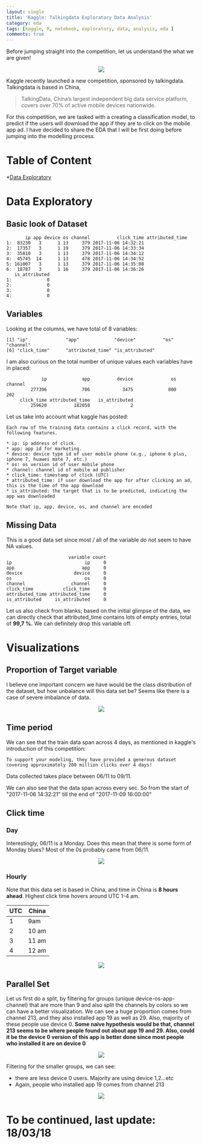 ```yaml
---
layout: single
title: 'Kaggle: Talkingdata Exploratory Data Analysis'
category: eda
tags: [kaggle, R, notebook, exploratory, data, analysis, eda ]
comments: true
---
```


Before jumping straight into the competition, let us understand the what we are given!

<script src="https://cdn.mathjax.org/mathjax/latest/MathJax.js?config=TeX-AMS-MML_HTMLorMML" type="text/javascript"></script>


<center><img src="https://kaggle2.blob.core.windows.net/competitions/kaggle/5340/logos/front_page.png"></center>


Kaggle recently launched a new competition, sponsored by talkingdata. Talkingdata is based in China, 

> TalkingData, China’s largest independent big data service platform, covers over 70% of active mobile devices nationwide.

For this competition, we are tasked with a creating a classification model, to predict if the users will download the app if they are to click on the mobile app ad. I have decided to share the EDA that I will be first doing before jumping into the modelling process. 

# Table of Content 

*[Data Exploratory](#data-exploratory)


# Data Exploratory 

## Basic look of Dataset 

```text
       ip app device os channel          click_time attributed_time
1:  83230   3      1 13     379 2017-11-06 14:32:21                
2:  17357   3      1 19     379 2017-11-06 14:33:34                
3:  35810   3      1 13     379 2017-11-06 14:34:12                
4:  45745  14      1 13     478 2017-11-06 14:34:52                
5: 161007   3      1 13     379 2017-11-06 14:35:08                
6:  18787   3      1 16     379 2017-11-06 14:36:26                
   is_attributed
1:             0
2:             0
3:             0
4:             0
```

## Variables

Looking at the columns, we have total of 8 variables: 

```text
[1] "ip"              "app"             "device"          "os"              "channel"        
[6] "click_time"      "attributed_time" "is_attributed"  
```

I am also curious on the total number of unique values each variables have in placed: 

```text
             ip             app          device              os         channel 
         277396             706            3475             800             202 
     click_time attributed_time   is_attributed 
         259620          182058               2 
```
             
Let us take into account what kaggle has posted:  


```text 
Each row of the training data contains a click record, with the following features.

* ip: ip address of click.
* app: app id for marketing.
* device: device type id of user mobile phone (e.g., iphone 6 plus, iphone 7, huawei mate 7, etc.)
* os: os version id of user mobile phone
* channel: channel id of mobile ad publisher
* click_time: timestamp of click (UTC)
* attributed_time: if user download the app for after clicking an ad, this is the time of the app download
* is_attributed: the target that is to be predicted, indicating the app was downloaded

Note that ip, app, device, os, and channel are encoded
```


## Missing Data 

This is a good data set since most / all of the variable do not seem to have NA values.

```text 
                       variable count
ip                           ip     0
app                         app     0
device                   device     0
os                           os     0
channel                 channel     0
click_time           click_time     0
attributed_time attributed_time     0
is_attributed     is_attributed     0
```

Let us also check from blanks; based on the initial glimpse of the data, we can directly check that attributed_time contains lots of empty entries, total of **99,7 %.** We can definitely drop this variable off.  

# Visualizations


## Proportion of Target variable 

I believe one important concern we have would be the class distribution of the dataset, but how unbalance will this data set be? Seems like there is a case of severe imbalance of data.

<center><img src="/images/talkingdata_charts/chart1.png?style=centerme"></center>

## Time period 

We can see that the train data span across 4 days, as mentioned in kaggle's introduction of this competition: 

>
    To support your modeling, they have provided a generous dataset covering approximately 200 million clicks over 4 days!


Data collected takes place between 06/11 to 09/11. 

We can also see that the data span across every sec. 
So from the start of  "2017-11-06 14:32:21" till the end of "2017-11-09 16:00:00"

## Click time


### Day

Interestingly, 06/11 is a Monday. Does this mean that there is some form of Monday blues? Most of the 0s probably came from 06/11. 

<center><img src="/images/talkingdata_charts/chart2.png?style=centerme"></center>

### Hourly

Note that this data set is based in China, and time in China is **8 hours ahead**. Highest click time hovers around UTC 1-4 am.

UTC | China 
--- | ---
1 | 9am
2 | 10 am
3 | 11 am
4 | 12 am

<center><img src="/images/talkingdata_charts/chart3.png?style=centerme"></center>

## Parallel Set 

Let us first do a split, by filtering for groups (unique device-os-app-channel) that are more than 9 and also split the channels by colors so we can have a better visualization. We can see a huge proportion comes from channel 213, and they also installed app 19 as well as 29. Also, majority of these people use device 0. **Some naive hypothesis would be that, channel 213 seems to be where people found out about app 19 and 29. Also, could it be the device 0 version of this app is better done since most people who installed it are on device 0**

<center><img src="/images/talkingdata_charts/chart4.png?style=centerme"></center>

Filtering for the smaller groups, we can see:

* there are less device 0 users. Majority are using device 1,2...etc
* Again, people who installed app 19 comes from channel 213

<center><img src="/images/talkingdata_charts/chart5.png?style=centerme"></center>


# To be continued, last update: 18/03/18
